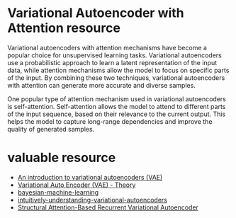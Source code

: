 # Variational Autoencoder with Attention resource 
Variational autoencoders with attention mechanisms have become a popular choice for unsupervised learning tasks. Variational autoencoders use a probabilistic approach to learn a latent representation of the input data, while attention mechanisms allow the model to focus on specific parts of the input. By combining these two techniques, variational autoencoders with attention can generate more accurate and diverse samples.

One popular type of attention mechanism used in variational autoencoders is self-attention. Self-attention allows the model to attend to different parts of the input sequence, based on their relevance to the current output. This helps the model to capture long-range dependencies and improve the quality of generated samples.

# valuable resource
- [An introduction to variational autoencoders (VAE)](https://www.youtube.com/watch?v=YV9D3TWY5Zo)
- [Variational Auto Encoder (VAE) - Theory](https://www.youtube.com/watch?v=vJo7hiMxbQ8)
- [bayesian-machine-learning](https://github.com/krasserm/bayesian-machine-learning)
- [intuitively-understanding-variational-autoencoders](https://towardsdatascience.com/intuitively-understanding-variational-autoencoders-1bfe67eb5daf)
- [Structural Attention-Based Recurrent Variational Autoencoder](https://arxiv.org/pdf/2301.03634.pdf)
